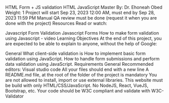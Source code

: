 HTML Form + JS validation
HTML
JavaScript
 Master
 By: Dr. Ehoneah Obed
 Weight: 1
 Project will start Sep 23, 2023 12:00 AM, must end by Sep 28, 2023 11:59 PM
 Manual QA review must be done (request it when you are done with the project)
Resources
Read or watch:

Javascript Form Validation
Javascript Forms
How to make form validation using Javascript - video
Learning Objectives
At the end of this project, you are expected to be able to explain to anyone, without the help of Google:

General
What client-side validation is
How to implement basic form validation using JavaScript.
How to handle form submissions and perform data validation using JavaScript.
Requirements
General
Recommended editors: Visual studio code
All your files should end with a new line
A README.md file, at the root of the folder of the project is mandatory
You are not allowed to install, import or use external libraries. This website must be build with only HTML/CSS/JavaScript. No NodeJS, React, VueJS, Bootstrap, etc.
Your code should be W3C compliant and validate with W3C-Validator

